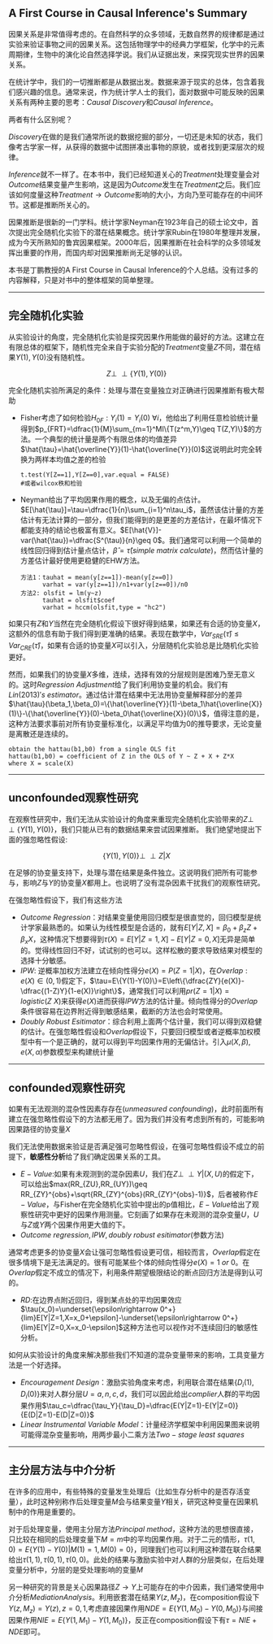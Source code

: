 A First Course in Causal Inference's Summary
--------------------

因果关系是非常值得考虑的。在自然科学的众多领域，无数自然界的规律都是通过实验来验证事物之间的因果关系。这包括物理学中的经典力学框架，化学中的元素周期律，生物中的演化论自然选择学说。我们从证据出发，来探究现实世界的因果关系。

在统计学中，我们的一切推断都是从数据出发。数据来源于现实的总体，包含着我们感兴趣的信息。通常来说，作为统计学人士的我们，面对数据中可能反映的因果关系有两种主要的思考：$Causal\ Discovery$和$Causal\ Inference$。

两者有什么区别呢？

$Discovery$在做的是我们通常所说的数据挖掘的部分，一切还是未知的状态，我们像考古学家一样，从获得的数据中试图拼凑出事物的原貌，或者找到更深层次的规律。

$Inference$就不一样了。在本书中，我们已经知道关心的$Treatment$处理变量会对$Outcome$结果变量产生影响，这是因为$Outcome$发生在$Treatment$之后。我们应该如何度量这种$Treatment\rightarrow Outcome$影响的大小，方向乃至可能存在的中间环节。这都是推断所关心的。

因果推断是很新的一门学科。统计学家Neyman在1923年自己的硕士论文中，首次提出完全随机化实验下的潜在结果概念。统计学家Rubin在1980年整理并发展，成为今天所熟知的鲁宾因果框架。2000年后，因果推断在社会科学的众多领域发挥出重要的作用，而国内却对因果推断尚无足够的认识。

本书是丁鹏教授的A First Course in Causal Inference的个人总结。没有过多的内容解释，只是对书中的整体框架的简单整理。

------------------------

完全随机化实验
------------------------
从实验设计的角度，完全随机化实验是探究因果作用能做的最好的方法。这建立在有限总体的框架下，随机性完全来自于实验分配的$Treatment$变量$Z$不同，潜在结果$Y(1),Y(0)$没有随机性。

$$Z\perp\!\!\!\perp\{Y(1),Y(0)\}$$

完全化随机实验所满足的条件：处理与潜在变量独立对正确进行因果推断有极大帮助

* Fisher考虑了如何检验$H_{0F}:Y_i(1)=Y_i(0)\ \forall i$，他给出了利用任意检验统计量得到$p_{FRT}=\dfrac{1}{M}\sum_{m=1}^MI\{T(z^m,Y)\geq T(Z,Y)\}$的方法。一个典型的统计量是两个有限总体的均值差异$\hat{\tau}=\hat{\overline{Y}}(1)-\hat{\overline{Y}}(0)$这说明此时完全转换为两样本均值之差的检验
  ```
  t.test(Y[Z==1],Y[Z==0],var.equal = FALSE)
  #或者wilcox秩和检验
  ```
* Neyman给出了平均因果作用的概念，以及无偏的点估计。$E[\hat{\tau}]=\tau=\dfrac{1}{n}\sum_{i=1}^n\tau_i$，虽然该估计量的方差估计有无法计算的一部分，但我们能得到的是更差的方差估计，在最坏情况下都能支持的结论也极富有意义。$E[\hat{V}]-var(\hat{\tau})=\dfrac{S^(\tau)}{n}\geq 0$。我们通常可以利用一个简单的线性回归得到估计量点估计，$\hat{\beta}=\hat{\tau}(simple\ matrix\ calculate)$，然而估计量的方差估计最好使用更稳健的EHW方法。
  ```
  方法1：tauhat = mean(y[z==1])-mean(y[z==0])
        varhat = var(y[z==1])/n1+var(y[z==0])/n0
  方法2: olsfit = lm(y~z)
        tauhat = olsfit$coef
        varhat = hccm(olsfit,type = "hc2")
  ```
如果只有$Z$和$Y$当然在完全随机化假设下很好得到结果，如果还有合适的协变量$X$，这额外的信息有助于我们得到更准确的结果。表现在数学中，$Var_{SRE}(\hat{\tau})\leq Var_{CRE}(\hat{\tau})$，如果有合适的协变量$X$可以引入，分层随机化实验总是比随机化实验更好。

然而，如果我们的协变量$X$多维，连续，选择有效的分层规则是困难乃至无意义的。这时$Regression\ Adjustment$给了我们利用协变量的机会。我们有$Lin(2013)'s\  estimator$。通过估计潜在结果中无法用协变量解释部分的差异$\hat{\tau}(\beta_1,\beta_0)=\{\hat{\overline{Y}}(1)-\beta_1\hat{\overline{X}}(1)\}-\{\hat{\overline{Y}}(0)-\beta_0\hat{\overline{X}}(0)\}$，值得注意的是，这种方法要求事前对所有协变量标准化，以满足平均值为0的推导要求，无论变量是离散还是连续的。
```
obtain the hattau(b1,b0) from a single OLS fit
hattau(b1,b0) = coefficient of Z in the OLS of Y ~ Z + X + Z*X
where X = scale(X)
```

----------------------------------------

unconfounded观察性研究
---------------------------------------
在观察性研究中，我们无法从实验设计的角度来重现完全随机化实验带来的$Z\perp\!\!\!\perp\{Y(1),Y(0)\}$，我们只能从已有的数据结果来尝试因果推断。
我们绝望地提出下面的强忽略性假设:

$$\{Y(1),Y(0)\}\perp\!\!\!\perp Z|X$$

在足够的协变量支持下，处理与潜在结果是条件独立。这说明我们把所有可能参与，影响$Z$与$Y$的协变量$X$都用上。也说明了没有混杂因素干扰我们的观察性研究。

在强忽略性假设下，我们有这些方法

* $Outcome\ Regression：$对结果变量使用回归模型是很直觉的，回归模型是统计学家最熟悉的。如果认为线性模型是合适的，就有$E[Y|Z,X]=\beta_0+\beta_zZ+\beta_xX$，这种情况下想要得到$\tau(X)=E[Y|Z=1,X]-E[Y|Z=0,X]$无异是简单的。觉得线性回归不好，试试别的也可以。这样松散的要求导致结果对模型的选择十分敏感。
* $IPW:$ 逆概率加权方法建立在倾向性得分$e(X)=P(Z=1|X)$，在$Overlap:e(X)\in(0,1)$假定下，$\tau=E\{Y(1)-Y(0)\}=E\left\{\dfrac{ZY}{e(X)}-\dfrac{(1-Z)Y}{1-e(X)}\right\}$，通常我们可以利用$pr(Z=1|X)=logistic(Z~X)$来获得$e(X)$进而获得$IPW$方法的估计量。倾向性得分的$Overlap$条件很容易在边界附近得到敏感结果，截断的方法也会时常使用。
* $Doubly\ Robust\ Esitimator：$综合利用上面两个估计量，我们可以得到双稳健的估计。在强忽略性假设和$Overlap$假设下，只要回归模型或者逆概率加权模型中有一个是正确的，就可以得到平均因果作用的无偏估计。引入$\mu(X,\beta),e(X,\alpha)$参数模型来构建统计量



------------------------------

confounded观察性研究
---------------------------------
如果有无法观测的混杂性因素存存在$(unmeasured\ confounding)$，此时前面所有建立在强忽略性假设下的方法都无用了。因为我们并没有考虑到所有的，可能影响因果路径的协变量$X$

我们无法使用数据来验证是否满足强可忽略性假设，在强可忽略性假设不成立的前提下，**敏感性分析**给了我们确定因果关系的工具。

* $E-Value:$如果有未观测到的混杂因素$U$，我们在$Z\perp\!\!\!\perp Y|(X,U)$的假定下，可以给出$max(RR_{ZU},RR_{UY})\geq RR_{ZY}^{obs}+\sqrt{RR_{ZY}^{obs}(RR_{ZY}^{obs}-1)}$，后者被称作$E-Value$，与Fisher在完全随机化实验中提出的p值相比，$E-Value$给出了观察性研究中更好的因果作用测量。它刻画了如果存在未观测的混杂变量$U$，$U$与$Z$或$Y$两个因果作用更大值的下。
* $Outcome\ regression,IPW,doubly\ robust\ esitimator$(参数方法)

通常考虑更多的协变量$X$会让强可忽略性假设更可信，相较而言，$Overlap$假定在很多情境下是无法满足的。很有可能某些个体的倾向性得分$e(X)=1\ or\ 0$。在$Overlap$假定不成立的情况下，利用条件期望极限结论的断点回归方法是得到认可的。

* $RD:$在边界点附近回归，得到某点处的平均因果效应$\tau(x_0)=\underset{\epsilon\rightarrow 0^+}{lim}E[Y|Z=1,X=x_0+\epsilon]-\underset{\epsilon\rightarrow 0^+}{lim}E[Y|Z=0,X=x_0-\epsilon]$这种方法也可以视作对不连续回归的敏感性分析。

如何从实验设计的角度来解决那些我们不知道的混杂变量带来的影响，工具变量方法是一个好选择。
* $Encouragement\ Design：$激励实验角度来考虑，利用联合潜在结果$\{D_i(1),D_i(0)\}$来对人群分层$U=a,n,c,d$，我们可以因此给出$complier$人群的平均因果作用$\tau_c=\dfrac{\tau_Y}{\tau_D}=\dfrac{E(Y|Z=1)-E(Y|Z=0)}{E(D|Z=1)-E(D|Z=0)}$
* $Linear\ Instrumental\ Variable\ Model：$计量经济学框架中利用因果图来说明可能得混杂变量影响，用两步最小二乘方法$Two-stage\ least\ squares$

-----------------------------------------

主分层方法与中介分析
--------------------------------------
在许多的应用中，有些特殊的变量发生处理后（比如生存分析中的是否存活变量），此时这种别称作后处理变量$M$会与结果变量$Y$相关，研究这种变量在因果机制中的作用是重要的。

对于后处理变量，使用主分层方法$Principal\ method$，这种方法的思想很直接，只比较在相同的后处理变量下$M=m$中的平均因果作用。对于二元的情形，$\tau(1,0)=E\{Y(1)-Y(0)|M(1)=1,M(0)=0\}$，同理我们也可以利用这种潜在联合结果给出$\tau(1,1),\tau(0,1),\tau(0,0)$。此处的结果与激励实验中对人群的分层类似，在后处理变量分析中，分层的是受处理影响的变量$M$

另一种研究的背景是关心因果路径$Z\rightarrow Y$上可能存在的中介因素，我们通常使用中介分析$Mediation Analysis$。利用嵌套潜在结果$Y(z,M_z)$，在composition假设下$Y(z,M_z)=Y(z),z=0,1$,考虑直接因果作用$NDE=E\{Y(1,M_0)-Y(0,M_0)\}$与间接因果作用$NIE=E\{Y(1,M_1)-Y(1,M_0)\}$，反正在composition假设下有$\tau=NIE+NDE$即可。